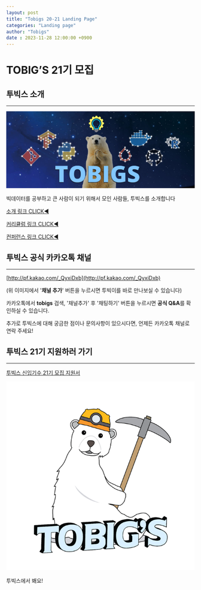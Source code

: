 ```yaml
---
layout: post
title: "Tobigs 20-21 Landing Page"
categories: "Landing page"
author: "Tobigs"
date : 2023-11-28 12:00:00 +0900
---
```


# **TOBIG’S 21기 모집**

## **투빅스 소개**

---

![Untitled](/assets/images/banners/home.jpeg)

빅데이터를 공부하고 큰 사람이 되기 위해서 모인 사람들, 투빅스를 소개합니다

[소개 링크 CLICK◀](https://www.notion.so/CLICK-e74a26737a8c42e0965e1520b7f6d768?pvs=21)

[커리큘럼 링크 CLICK◀](https://www.notion.so/CLICK-9b2b34483f0f4a3e86d60637d6b2806b?pvs=21)

[컨퍼런스 링크 CLICK◀](https://www.notion.so/CLICK-d48f8fab2154479aa257b5f7e5fe5b00?pvs=21)

## 투빅스 공식 카카오톡 채널

---

[http://pf.kakao.com/_QyxiDxb](http://pf.kakao.com/_QyxiDxb)

(위 이미지에서 '**채널 추가**' 버튼을 누르시면 투빅이를 바로 만나보실 수 있습니다)

카카오톡에서 **tobigs** 검색, '채널추가' 후 '채팅하기' 버튼을 누르시면 **공식 Q&A**를 확인하실 수 있습니다. 

추가로 투빅스에 대해 궁금한 점이나 문의사항이 있으시다면, 언제든 카카오톡 채널로 연락 주세요! 

## 투빅스 21기 지원하러 가기

---

[투빅스 신입기수 21기 모집 지원서](https://forms.gle/aiWmTs4KoyXLwzK76)

![투빅스에서 봬요!](/assets/images/Tobig2.png)

투빅스에서 봬요!